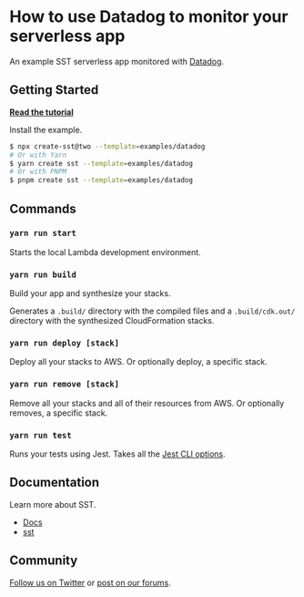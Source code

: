# How to use Datadog to monitor your serverless app

An example SST serverless app monitored with [Datadog](https://www.datadoghq.com).

## Getting Started

[**Read the tutorial**](https://sst.dev/examples/how-to-use-datadog-to-monitor-your-serverless-app.html)

Install the example.

```bash
$ npx create-sst@two --template=examples/datadog
# Or with Yarn
$ yarn create sst --template=examples/datadog
# Or with PNPM
$ pnpm create sst --template=examples/datadog
```

## Commands

### `yarn run start`

Starts the local Lambda development environment.

### `yarn run build`

Build your app and synthesize your stacks.

Generates a `.build/` directory with the compiled files and a `.build/cdk.out/` directory with the synthesized CloudFormation stacks.

### `yarn run deploy [stack]`

Deploy all your stacks to AWS. Or optionally deploy, a specific stack.

### `yarn run remove [stack]`

Remove all your stacks and all of their resources from AWS. Or optionally removes, a specific stack.

### `yarn run test`

Runs your tests using Jest. Takes all the [Jest CLI options](https://jestjs.io/docs/en/cli).

## Documentation

Learn more about SST.

- [Docs](https://docs.sst.dev)
- [sst](https://docs.sst.dev/packages/sst)

## Community

[Follow us on Twitter](https://twitter.com/sst_dev) or [post on our forums](https://discourse.sst.dev).
